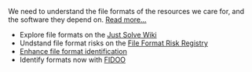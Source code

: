 We need to understand the file formats of the resources we care for, and the software they depend on. [Read more...](formats_main.html)

* Explore file formats on the [Just Solve Wiki](http://justsolve.archiveteam.org)
* Undstand file format risks on the [File Format Risk Registry](http://wiki.opf-labs.org/display/TR/OPF+File+Format+Risk+Registry)
* [Enhance file format identification](fileformatid_main.html)
* Identify formats now with [FIDOO](http://www.techmaurice.com/fidoo/)

